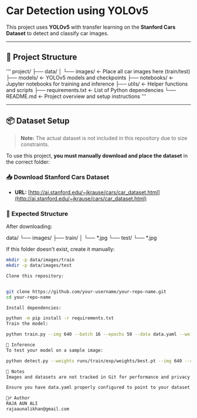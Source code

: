 # Car Detection using YOLOv5

This project uses **YOLOv5** with transfer learning on the **Stanford Cars Dataset** to detect and classify car images.

---

## 🚀 Project Structure
''' project/
├── data/
│ └── images/ ← Place all car images here (train/test)
├── models/ ← YOLOv5 models and checkpoints
├── notebooks/ ← Jupyter notebooks for training and inference
├── utils/ ← Helper functions and scripts
├── requirements.txt ← List of Python dependencies
└── README.md ← Project overview and setup instructions '''

---

## 📦 Dataset Setup

> **Note:** The actual dataset is not included in this repository due to size constraints.

To use this project, **you must manually download and place the dataset** in the correct folder:

### 📥 Download Stanford Cars Dataset

- **URL:** [http://ai.stanford.edu/~jkrause/cars/car_dataset.html](http://ai.stanford.edu/~jkrause/cars/car_dataset.html)

### 📂 Expected Structure

After downloading:

data/
└── images/
├── train/
│ └── *.jpg
└── test/
└── *.jpg


If this folder doesn't exist, create it manually:

```bash
mkdir -p data/images/train
mkdir -p data/images/test

Clone this repository:


git clone https://github.com/your-username/your-repo-name.git
cd your-repo-name

Install dependencies:

python -m pip install -r requirements.txt
Train the model:

python train.py --img 640 --batch 16 --epochs 50 --data data.yaml --weights yolov5s.pt

🧪 Inference
To test your model on a sample image:

python detect.py --weights runs/train/exp/weights/best.pt --img 640 --source data/images/test/

🧾 Notes
Images and datasets are not tracked in Git for performance and privacy reasons.

Ensure you have data.yaml properly configured to point to your dataset.

🙋‍♂️ Author
RAJA AUN ALI
rajaaunalikhan@gmail.com

